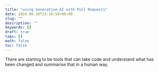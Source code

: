 ```yaml
---
title: "using Generative AI with Pull Requests"
date: 2024-06-20T13:10:58+00:00
slug: ""
description: ""
keywords: []
draft: true
tags: []
math: false
toc: false
---
```


There are starting to be tools that can take code and understand what has been changed and summarise that in a human way.

